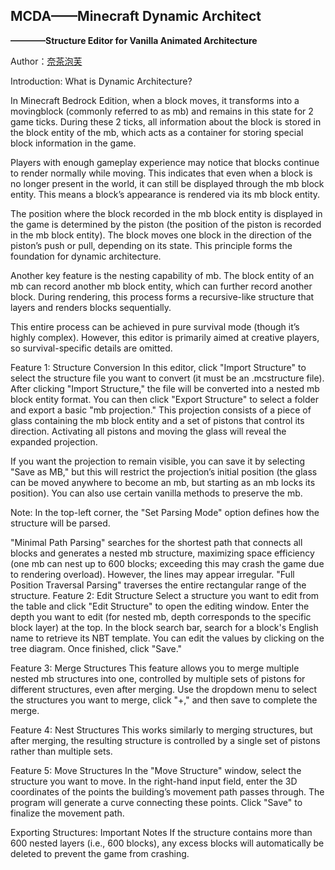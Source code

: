 ## MCDA——Minecraft Dynamic Architect

**————Structure Editor for Vanilla Animated Architecture**

Author：[奈茶泡芙](https://github.com/furina2024)

Introduction: What is Dynamic Architecture?

In Minecraft Bedrock Edition, when a block moves, it transforms into a movingblock (commonly referred to as mb) and remains in this state for 2 game ticks. During these 2 ticks, all information about the block is stored in the block entity of the mb, which acts as a container for storing special block information in the game.

Players with enough gameplay experience may notice that blocks continue to render normally while moving. This indicates that even when a block is no longer present in the world, it can still be displayed through the mb block entity. This means a block’s appearance is rendered via its mb block entity.

The position where the block recorded in the mb block entity is displayed in the game is determined by the piston (the position of the piston is recorded in the mb block entity). The block moves one block in the direction of the piston’s push or pull, depending on its state. This principle forms the foundation for dynamic architecture.

Another key feature is the nesting capability of mb. The block entity of an mb can record another mb block entity, which can further record another block. During rendering, this process forms a recursive-like structure that layers and renders blocks sequentially.

This entire process can be achieved in pure survival mode (though it’s highly complex). However, this editor is primarily aimed at creative players, so survival-specific details are omitted.

Feature 1: Structure Conversion
In this editor, click "Import Structure" to select the structure file you want to convert (it must be an .mcstructure file). After clicking "Import Structure," the file will be converted into a nested mb block entity format. You can then click "Export Structure" to select a folder and export a basic "mb projection." This projection consists of a piece of glass containing the mb block entity and a set of pistons that control its direction. Activating all pistons and moving the glass will reveal the expanded projection.

If you want the projection to remain visible, you can save it by selecting "Save as MB," but this will restrict the projection’s initial position (the glass can be moved anywhere to become an mb, but starting as an mb locks its position). You can also use certain vanilla methods to preserve the mb.

Note: In the top-left corner, the "Set Parsing Mode" option defines how the structure will be parsed.

"Minimal Path Parsing" searches for the shortest path that connects all blocks and generates a nested mb structure, maximizing space efficiency (one mb can nest up to 600 blocks; exceeding this may crash the game due to rendering overload). However, the lines may appear irregular.
"Full Position Traversal Parsing" traverses the entire rectangular range of the structure.
Feature 2: Edit Structure
Select a structure you want to edit from the table and click "Edit Structure" to open the editing window. Enter the depth you want to edit (for nested mb, depth corresponds to the specific block layer) at the top. In the block search bar, search for a block's English name to retrieve its NBT template. You can edit the values by clicking on the tree diagram. Once finished, click "Save."

Feature 3: Merge Structures
This feature allows you to merge multiple nested mb structures into one, controlled by multiple sets of pistons for different structures, even after merging. Use the dropdown menu to select the structures you want to merge, click "+," and then save to complete the merge.

Feature 4: Nest Structures
This works similarly to merging structures, but after merging, the resulting structure is controlled by a single set of pistons rather than multiple sets.

Feature 5: Move Structures
In the "Move Structure" window, select the structure you want to move. In the right-hand input field, enter the 3D coordinates of the points the building’s movement path passes through. The program will generate a curve connecting these points. Click "Save" to finalize the movement path.

Exporting Structures: Important Notes
If the structure contains more than 600 nested layers (i.e., 600 blocks), any excess blocks will automatically be deleted to prevent the game from crashing.
